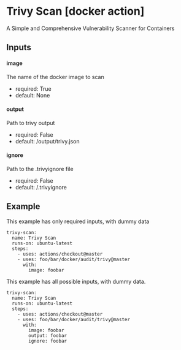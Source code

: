 # Trivy Scan [docker action]

A Simple and Comprehensive Vulnerability Scanner for Containers

## Inputs

#### image

The name of the docker image to scan

- required: True
- default: None

#### output

Path to trivy output

- required: False
- default: /output/trivy.json

#### ignore

Path to the .trivyignore file

- required: False
- default: /.trivyignore



## Example

This example has only required inputs, with dummy data

    trivy-scan:
      name: Trivy Scan
      runs-on: ubuntu-latest
      steps:
        - uses: actions/checkout@master
        - uses: foo/bar/docker/audit/trivy@master
          with:
            image: foobar



This example has all possible inputs, with dummy data.

    trivy-scan:
      name: Trivy Scan
      runs-on: ubuntu-latest
      steps:
        - uses: actions/checkout@master
        - uses: foo/bar/docker/audit/trivy@master
          with:
            image: foobar
            output: foobar
            ignore: foobar
